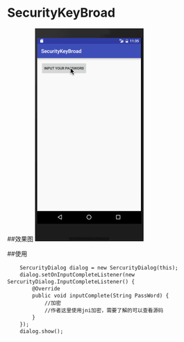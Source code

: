 # SecurityKeyBroad

##效果图
![image](gifres/SecurityKeyBroad.gif)

##使用
    
```
    SercurityDialog dialog = new SercurityDialog(this);
    dialog.setOnInputCompleteListener(new SercurityDialog.InputCompleteListener() {
        @Override
        public void inputComplete(String PassWord) {
            //加密
            //作者这里使用jni加密，需要了解的可以查看源码
        }
    });
    dialog.show();
```



